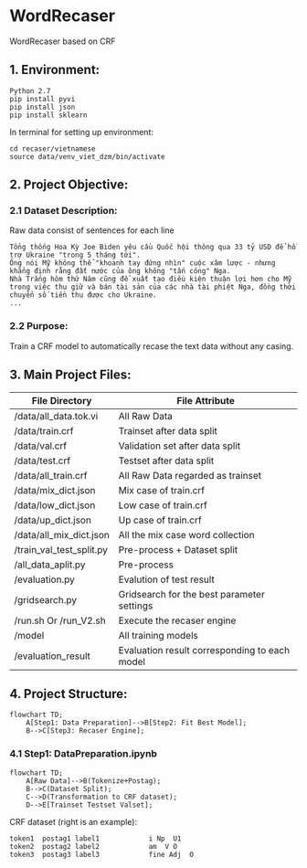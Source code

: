 # WordRecaser
WordRecaser based on CRF

## 1. Environment:
```
Python 2.7
pip install pyvi
pip install json
pip install sklearn
```
In terminal for setting up environment:
```
cd recaser/vietnamese
source data/venv_viet_dzm/bin/activate
```

## 2. Project Objective:
### 2.1 Dataset Description:
Raw data consist of sentences for each line
```
Tổng thống Hoa Kỳ Joe Biden yêu cầu Quốc hội thông qua 33 tỷ USD để hỗ trợ Ukraine "trong 5 tháng tới".
Ông nói Mỹ không thể "khoanh tay đứng nhìn" cuộc xâm lược - nhưng khẳng định rằng đất nước của ông không "tấn công" Nga.
Nhà Trắng hôm thứ Năm cũng đề xuất tạo điều kiện thuận lợi hơn cho Mỹ trong việc thu giữ và bán tài sản của các nhà tài phiệt Nga, đồng thời chuyển số tiền thu được cho Ukraine.
...
```
### 2.2 Purpose:
Train a CRF model to automatically recase the text data without any casing.

## 3. Main Project Files:

| File Directory                              | File Attribute                                |
| ------------------------------------------- | ----------------------------------------------|
| /data/all_data.tok.vi                       | All Raw Data                                  |
| /data/train.crf                             | Trainset after data split                     |
| /data/val.crf                               | Validation set after data split               |
| /data/test.crf                              | Testset after data split                      |
| /data/all_train.crf                         | All Raw Data regarded as trainset             |
| /data/mix_dict.json                         | Mix case of train.crf                         |
| /data/low_dict.json                         | Low case of train.crf                         |
| /data/up_dict.json                          | Up case of train.crf                          |
| /data/all_mix_dict.json                     | All the mix case word collection              |
| /train_val_test_split.py                    | Pre-process + Dataset split                   |
| /all_data_aplit.py                          | Pre-process                                   |
| /evaluation.py                              | Evalution of test result                      |
| /gridsearch.py                              | Gridsearch for the best parameter settings    |
| /run.sh  Or /run_V2.sh                      | Execute the recaser engine                    |
| /model                                      | All training models                           |
| /evaluation_result                          | Evaluation result corresponding to each model |

## 4. Project Structure:
```mermaid
flowchart TD;
    A[Step1: Data Preparation]-->B[Step2: Fit Best Model];
    B-->C[Step3: Recaser Engine];
```

### 4.1 Step1: DataPreparation.ipynb
```mermaid
flowchart TD;
    A[Raw Data]-->B(Tokenize+Postag);
    B-->C(Dataset Split);
    C-->D(Transformation to CRF dataset);
    D-->E[Trainset Testset Valset];
```

CRF dataset (right is an example):
```
token1  postag1 label1            i Np  U1
token2  postag2 label2            am  V O
token3  postag3 label3            fine Adj  O
```
